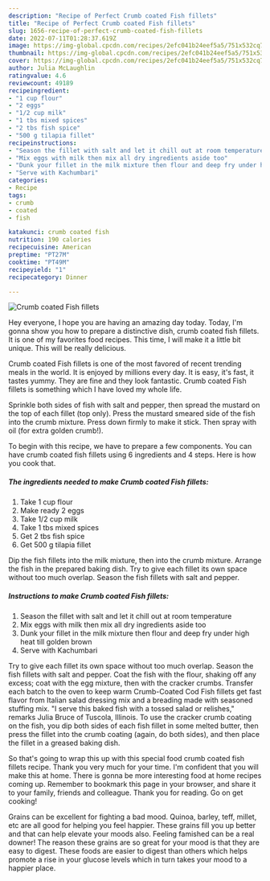 ```yaml
---
description: "Recipe of Perfect Crumb coated Fish fillets"
title: "Recipe of Perfect Crumb coated Fish fillets"
slug: 1656-recipe-of-perfect-crumb-coated-fish-fillets
date: 2022-07-11T01:28:37.619Z
image: https://img-global.cpcdn.com/recipes/2efc041b24eef5a5/751x532cq70/crumb-coated-fish-fillets-recipe-main-photo.jpg
thumbnail: https://img-global.cpcdn.com/recipes/2efc041b24eef5a5/751x532cq70/crumb-coated-fish-fillets-recipe-main-photo.jpg
cover: https://img-global.cpcdn.com/recipes/2efc041b24eef5a5/751x532cq70/crumb-coated-fish-fillets-recipe-main-photo.jpg
author: Julia McLaughlin
ratingvalue: 4.6
reviewcount: 49189
recipeingredient:
- "1 cup flour"
- "2 eggs"
- "1/2 cup milk"
- "1 tbs mixed spices"
- "2 tbs fish spice"
- "500 g tilapia fillet"
recipeinstructions:
- "Season the fillet with salt and let it chill out at room temperature"
- "Mix eggs with milk then mix all dry ingredients aside too"
- "Dunk your fillet in the milk mixture then flour and deep fry under high heat till golden brown"
- "Serve with Kachumbari"
categories:
- Recipe
tags:
- crumb
- coated
- fish

katakunci: crumb coated fish 
nutrition: 190 calories
recipecuisine: American
preptime: "PT27M"
cooktime: "PT49M"
recipeyield: "1"
recipecategory: Dinner

---
```



![Crumb coated Fish fillets](https://img-global.cpcdn.com/recipes/2efc041b24eef5a5/751x532cq70/crumb-coated-fish-fillets-recipe-main-photo.jpg)

Hey everyone, I hope you are having an amazing day today. Today, I'm gonna show you how to prepare a distinctive dish, crumb coated fish fillets. It is one of my favorites food recipes. This time, I will make it a little bit unique. This will be really delicious.

Crumb coated Fish fillets is one of the most favored of recent trending meals in the world. It is enjoyed by millions every day. It is easy, it's fast, it tastes yummy. They are fine and they look fantastic. Crumb coated Fish fillets is something which I have loved my whole life.

Sprinkle both sides of fish with salt and pepper, then spread the mustard on the top of each fillet (top only). Press the mustard smeared side of the fish into the crumb mixture. Press down firmly to make it stick. Then spray with oil (for extra golden crumb!).


To begin with this recipe, we have to prepare a few components. You can have crumb coated fish fillets using 6 ingredients and 4 steps. Here is how you cook that.

<!--inarticleads1-->

##### The ingredients needed to make Crumb coated Fish fillets:

1. Take 1 cup flour
1. Make ready 2 eggs
1. Take 1/2 cup milk
1. Take 1 tbs mixed spices
1. Get 2 tbs fish spice
1. Get 500 g tilapia fillet


Dip the fish fillets into the milk mixture, then into the crumb mixture. Arrange the fish in the prepared baking dish. Try to give each fillet its own space without too much overlap. Season the fish fillets with salt and pepper. 

<!--inarticleads2-->

##### Instructions to make Crumb coated Fish fillets:

1. Season the fillet with salt and let it chill out at room temperature
1. Mix eggs with milk then mix all dry ingredients aside too
1. Dunk your fillet in the milk mixture then flour and deep fry under high heat till golden brown
1. Serve with Kachumbari


Try to give each fillet its own space without too much overlap. Season the fish fillets with salt and pepper. Coat the fish with the flour, shaking off any excess; coat with the egg mixture, then with the cracker crumbs. Transfer each batch to the oven to keep warm Crumb-Coated Cod Fish fillets get fast flavor from Italian salad dressing mix and a breading made with seasoned stuffing mix. &#34;I serve this baked fish with a tossed salad or relishes,&#34; remarks Julia Bruce of Tuscola, Illinois. To use the cracker crumb coating on the fish, you dip both sides of each fish fillet in some melted butter, then press the fillet into the crumb coating (again, do both sides), and then place the fillet in a greased baking dish. 

So that's going to wrap this up with this special food crumb coated fish fillets recipe. Thank you very much for your time. I'm confident that you will make this at home. There is gonna be more interesting food at home recipes coming up. Remember to bookmark this page in your browser, and share it to your family, friends and colleague. Thank you for reading. Go on get cooking!

Grains can be excellent for fighting a bad mood. Quinoa, barley, teff, millet, etc are all good for helping you feel happier. These grains fill you up better and that can help elevate your moods also. Feeling famished can be a real downer! The reason these grains are so great for your mood is that they are easy to digest. These foods are easier to digest than others which helps promote a rise in your glucose levels which in turn takes your mood to a happier place.
